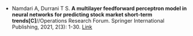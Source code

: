* Namdari A, Durrani T S. <b>A multilayer feedforward perceptron model in neural networks for predicting stock market short-term trends[C]</b>//Operations Research Forum. Springer International Publishing, 2021, 2(3): 1-30. [Link](https://link.springer.com/article/10.1007/s43069-021-00071-2)
